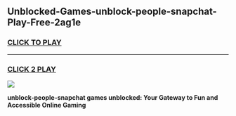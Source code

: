 
## Unblocked-Games-unblock-people-snapchat-Play-Free-2ag1e
<h3>
<a href="https://premium76.site?title=unblock-people-snapchat&ref=23A">CLICK TO PLAY</a></h3>
<hr>

<h3>
<a href="https://premium76.site?title=unblock-people-snapchat&ref=23A">CLICK 2 PLAY</a>
  
</h3>

<a href="https://premium76.site?title=unblock-people-snapchat&ref=23A"><img src="https://clearcache.store/games.png"></a>


**unblock-people-snapchat games unblocked: Your Gateway to Fun and Accessible Online Gaming**
